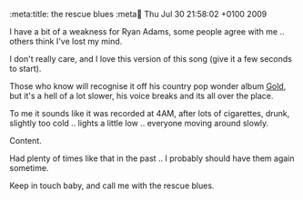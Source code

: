 :meta:title: the rescue blues
:meta:date: Thu Jul 30 21:58:02 +0100 2009


I have a bit of a weakness for Ryan Adams, some people agree with me .. others think I've lost my mind.

I don't really care, and I love this version of this song (give it a few seconds to start).

<input type="hidden" class="music" value="the-rescue-blues.mp3" />

Those who know will recognise it off his country pop wonder album [Gold](http://tinyurl.com/59crxu "Wikipedia entry"), but it's a hell of a lot slower, his voice breaks and its all over the place.

To me it sounds like it was recorded at 4AM, after lots of cigarettes, drunk, slightly too cold .. lights a little low .. everyone moving around slowly. 

Content.

Had plenty of times like that in the past .. I probably should have them again sometime.

Keep in touch baby, and call me with the rescue blues.
